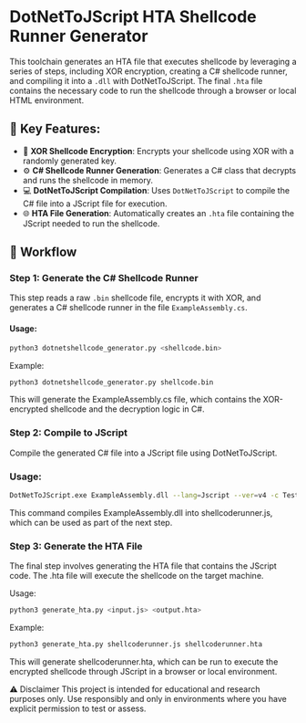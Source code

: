# DotNetToJScript HTA Shellcode Runner Generator

This toolchain generates an HTA file that executes shellcode by leveraging a series of steps, including XOR encryption, creating a C# shellcode runner, and compiling it into a `.dll` with DotNetToJScript. The final `.hta` file contains the necessary code to run the shellcode through a browser or local HTML environment.

## 🔑 Key Features:
- 🔐 **XOR Shellcode Encryption**: Encrypts your shellcode using XOR with a randomly generated key.
- ⚙️ **C# Shellcode Runner Generation**: Generates a C# class that decrypts and runs the shellcode in memory.
- 💻 **DotNetToJScript Compilation**: Uses `DotNetToJScript` to compile the C# file into a JScript file for execution.
- 🌐 **HTA File Generation**: Automatically creates an `.hta` file containing the JScript needed to run the shellcode.

## 📝 Workflow

### Step 1: Generate the C# Shellcode Runner
This step reads a raw `.bin` shellcode file, encrypts it with XOR, and generates a C# shellcode runner in the file `ExampleAssembly.cs`.

#### Usage:
```bash
python3 dotnetshellcode_generator.py <shellcode.bin>
```
Example:
``` bash
python3 dotnetshellcode_generator.py shellcode.bin
```
This will generate the ExampleAssembly.cs file, which contains the XOR-encrypted shellcode and the decryption logic in C#.

### Step 2: Compile to JScript
Compile the generated C# file into a JScript file using DotNetToJScript.

### Usage:
```bash
DotNetToJScript.exe ExampleAssembly.dll --lang=Jscript --ver=v4 -c TestClass -o shellcoderunner.js
```
This command compiles ExampleAssembly.dll into shellcoderunner.js, which can be used as part of the next step.

### Step 3: Generate the HTA File
The final step involves generating the HTA file that contains the JScript code. The .hta file will execute the shellcode on the target machine.

Usage:
```bash
python3 generate_hta.py <input.js> <output.hta>
```
Example:
```bash
python3 generate_hta.py shellcoderunner.js shellcoderunner.hta
```
This will generate shellcoderunner.hta, which can be run to execute the encrypted shellcode through JScript in a browser or local environment.

⚠️ Disclaimer
This project is intended for educational and research purposes only. Use responsibly and only in environments where you have explicit permission to test or assess.
